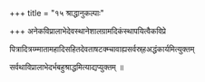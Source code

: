 +++
title = "१५ श्राद्धानुकल्पाः"

+++
अनेकविप्रालाभेदेवस्थानेशालग्रामदिकंस्थापयित्वैकविप्रे

पित्रादित्रय्म्मातामहादिसहितदेवताषटक्म्चावाह्यसर्वस्र्हअद्धंकार्यमित्युक्तम्

सर्वथाविप्रालाभेदर्भबहुश्राद्धमित्याद्यप्युक्तम् ॥
